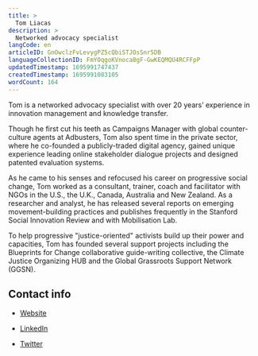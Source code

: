```yaml
---
title: >
  Tom Liacas
description: >
  Networked advocacy specialist
langCode: en
articleID: GnOwclzFvLevygPZ5cQbiSTJOsSnr5DB
languageCollectionID: FmYOqgoKVnoca8gF-GwKEQMQU4RCFFpP
updatedTimestamp: 1695991747437
createdTimestamp: 1695991083105
wordCount: 164
---
```


Tom is a networked advocacy specialist with over 20 years’ experience in innovation management and knowledge transfer.

Though he first cut his teeth as Campaigns Manager with global counter-culture agents at Adbusters, Tom also spent time in the private sector, where he co-founded a publicly-traded digital agency, gained unique experience leading online stakeholder dialogue projects and designed patented evaluation systems.

As he came to his senses and refocused his career on progressive social change, Tom worked as a consultant, trainer, coach and facilitator with NGOs in the U.S., the U.K., Canada, Australia and New Zealand. As a researcher and analyst, he has released several reports on emerging movement-building practices and publishes frequently in the Stanford Social Innovation Review and with Mobilisation Lab.

To help progressive "justice-oriented" activists build up their power and capacities, Tom has founded several support projects including the Blueprints for Change collaborative guide-writing collective, the Climate Justice Organizing HUB and the Global Grassroots Support Network (GGSN).

## Contact info

-   [Website](http://netchange.co/about/tom?utm_source=activisthandbook.org)
    
-   [LinkedIn](https://ca.linkedin.com/in/tomliacas?utm_source=activisthandbook.org)
    
-   [Twitter](https://twitter.com/TomLiacas?utm_source=activisthandbook.org)